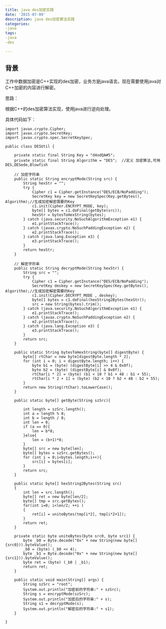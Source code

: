 ```yaml
---
title: java des加密实践
date: '2015-07-09'
description: java des加密算法实践
categories:
-java
tags:
-java
-des

---
```

## 背景 ##

工作中数据加密是C++实现的des加密，业务方是java语言。现在需要使用java对C++加密的内容进行解密。

思路： 

根据C++的des加密算法实现，使用java进行逆向处理。

具体代码如下：

	import javax.crypto.Cipher;
	import javax.crypto.SecretKey;
	import javax.crypto.spec.SecretKeySpec;

	public class DESUtil {

	    private static final String Key = "d4odQA#5";
	    private static final String Algorithm = "DES";  //定义 加密算法,可用 DES,DESede,Blowfish
	
	    // 加密字符串
	    public static String encryptMode(String src) {
	        String hexStr = "";
	        try {
	            Cipher c1 = Cipher.getInstance("DES/ECB/NoPadding");
	            SecretKey key = new SecretKeySpec(Key.getBytes(), Algorithm);//生成加密解密需要的Key
	            c1.init(Cipher.ENCRYPT_MODE, key);
	            byte[] bytes = c1.doFinal(getByte(src));
	            hexStr = bytesToHexString(bytes);
	        } catch (java.security.NoSuchAlgorithmException e1) {
	            e1.printStackTrace();
	        } catch (javax.crypto.NoSuchPaddingException e2) {
	            e2.printStackTrace();
	        } catch (java.lang.Exception e3) {
	            e3.printStackTrace();
	        }
	        return hexStr;
	    }
	
	    // 解密字符串
	    public static String decryptMode(String hexStr) {
	        String src = "";
	        try {
	            Cipher c1 = Cipher.getInstance("DES/ECB/NoPadding");
	            SecretKey deskey = new SecretKeySpec(Key.getBytes(), Algorithm);//生成加密解密需要的Key
	            c1.init(Cipher.DECRYPT_MODE , deskey);
	            byte[] bytes = c1.doFinal(hexString2Bytes(hexStr));
	            src = new String(bytes).trim();
	        } catch (java.security.NoSuchAlgorithmException e1) {
	            e1.printStackTrace();
	        } catch (javax.crypto.NoSuchPaddingException e2) {
	            e2.printStackTrace();
	        } catch (java.lang.Exception e3) {
	            e3.printStackTrace();
	        }
	        return src;
	    }
	
	    public static String bytesToHexString(byte[] digestByte) {
	        byte[] rtChar = new byte[digestByte.length * 2];
	        for (int i = 0; i < digestByte.length; i++) {
	            byte b1 = (byte) (digestByte[i] >> 4 & 0x0f);
	            byte b2 = (byte) (digestByte[i] & 0x0f);
	            rtChar[i * 2] = (byte) (b1 < 10 ? b1 + 48 : b1 + 55);
	            rtChar[i * 2 + 1] = (byte) (b2 < 10 ? b2 + 48 : b2 + 55);
	        }
	        return new String(rtChar).toLowerCase();
	    }
	
	    public static byte[] getByte(String szSrc){
	
	        int length = szSrc.length();
	        int a = length % 8;
	        int b = length / 8;
	        int len = 0;
	        if (a == 0){
	            len = b*8;
	        }else{
	            len = (b+1)*8;
	        }
	        byte[] src = new byte[len];
	        byte[] bytes = szSrc.getBytes();
	        for (int i = 0;i<bytes.length;i++){
	            src[i] = bytes[i];
	        }
	        return src;
	    }
	
	    public static byte[] hexString2Bytes(String src)
	    {
	        int len = src.length();
	        byte[] ret = new byte[len/2];
	        byte[] tmp = src.getBytes();
	        for(int i=0; i<len/2; ++i )
	        {
	            ret[i] = uniteBytes(tmp[i*2], tmp[i*2+1]);
	        }
	        return ret;
	    }
	
	    private static byte uniteBytes(byte src0, byte src1) {
	        byte _b0 = Byte.decode("0x" + new String(new byte[]{src0})).byteValue();
	        _b0 = (byte) (_b0 << 4);
	        byte _b1 = Byte.decode("0x" + new String(new byte[]{src1})).byteValue();
	        byte ret = (byte) (_b0 | _b1);
	        return ret;
	    }
	
	    public static void main(String[] args) {
	        String szSrc = "root";
	        System.out.println("加密前的字符串:" + szSrc);
	        String s = encryptMode(szSrc);
	        System.out.println("加密后的字符串:" + s);
	        String s1 = decryptMode(s);
	        System.out.println("解密后的字符串:" + s1);
	    }

	}